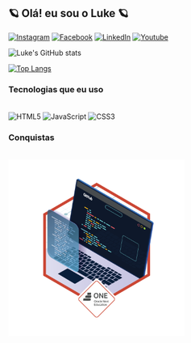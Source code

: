 ## 🪐 Olá! eu sou o Luke 🪐

[![Instagram](https://img.shields.io/badge/Instagram-E4405F?style=for-the-badge&logo=instagram&logoColor=white)](https://www.instagram.com/luke_pilatti/)
[![Facebook](https://img.shields.io/badge/Facebook-1877F2?style=for-the-badge&logo=facebook&logoColor=white)](https://www.facebook.com/lucas.francapilatti)
[![LinkedIn](https://img.shields.io/badge/LinkedIn-0077B5?style=for-the-badge&logo=linkedin&logoColor=white)](https://www.linkedin.com/in/lucas-pilatti-4957841bb/)
[![Youtube](https://img.shields.io/badge/YouTube-FF0000?style=for-the-badge&logo=youtube&logoColor=white)](https://www.youtube.com/channel/UCnER6Ry5_bhlGrxQbL4AV5Q)


![Luke's GitHub stats](https://github-readme-stats.vercel.app/api?username=LuKeDSP&show_icons=true&theme=dracula)

[![Top Langs](https://github-readme-stats.vercel.app/api/top-langs/?username=LuKeDSP&layout=compact)](https://github.com/LuKeDSP?tab=repositories)

### Tecnologias que eu uso
<div style="display: inline-block"><br>
    <img disabled align="center" alt="HTML5" src="https://img.shields.io/badge/HTML5-E34F26?style=for-the-badge&logo=html5&logoColor=white">
    <img disabled align="center" alt="JavaScript" src="https://img.shields.io/badge/JavaScript-F7DF1E?style=for-the-badge&logo=javascript&logoColor=black">
    <img disabled align="center" alt="CSS3" src="https://img.shields.io/badge/CSS3-1572B6?style=for-the-badge&logo=css3&logoColor=white">
</div><br/>

### Conquistas

<div><br>
    <img align="center" alt="HTML5" src="seloOracle.png" width="350px" height="350px" disabled>
</div><br/>
